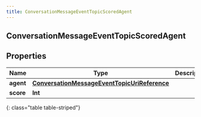 ```yaml
---
title: ConversationMessageEventTopicScoredAgent
---
```

## ConversationMessageEventTopicScoredAgent

## Properties

|Name | Type | Description | Notes|
|------------ | ------------- | ------------- | -------------|
| **agent** | [**ConversationMessageEventTopicUriReference**](ConversationMessageEventTopicUriReference.html) |  | [optional] |
| **score** | **Int** |  | [optional] |
{: class="table table-striped"}


